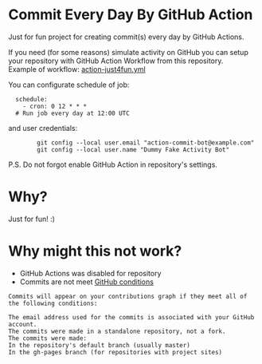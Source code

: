 # Commit Every Day By GitHub Action
Just for fun project for creating commit(s) every day by GitHub Actions.  

If you need (for some reasons) simulate activity on GitHub you can setup your repository with GitHub Action Workflow from this repository.  
Example of workflow: [action-just4fun.yml](https://github.com/AlekseySpiridonov/commitEveryDayByGitHubActions/blob/master/.github/workflows/action-just4fun.yml)  
  
You can configurate schedule of job:
```
  schedule:
    - cron: 0 12 * * *
  # Run job every day at 12:00 UTC
```
and user credentials:
```
        git config --local user.email "action-commit-bot@example.com"
        git config --local user.name "Dummy Fake Activity Bot"
```
  
P.S. Do not forgot enable GitHub Action in repository's settings.
# Why?
Just for fun! :)
# Why might this not work?
- GitHub Actions was disabled for repository
- Commits are not meet [GitHub conditions](https://help.github.com/en/github/setting-up-and-managing-your-github-profile/why-are-my-contributions-not-showing-up-on-my-profile)
```
Commits will appear on your contributions graph if they meet all of the following conditions:

The email address used for the commits is associated with your GitHub account.
The commits were made in a standalone repository, not a fork.
The commits were made:
In the repository's default branch (usually master)
In the gh-pages branch (for repositories with project sites)
```
